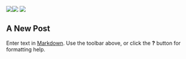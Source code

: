 ![](/staff/2753-3.png)![](/staff/2753-3.png)
![](/staff/2753-4.png)
## A New Post

Enter text in [Markdown](http://daringfireball.net/projects/markdown/). Use the toolbar above, or click the **?** button for formatting help.
